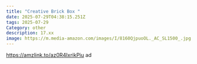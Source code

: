 ```yaml
---
title: "Creative Brick Box "
date: 2025-07-29T04:38:15.251Z
tags: 2025-07-29
Category: other
description: 17.xx
image: https://m.media-amazon.com/images/I/8160QjpuoOL._AC_SL1500_.jpg
---
```

https://amzlink.to/az0R4IxrikPiu ad
